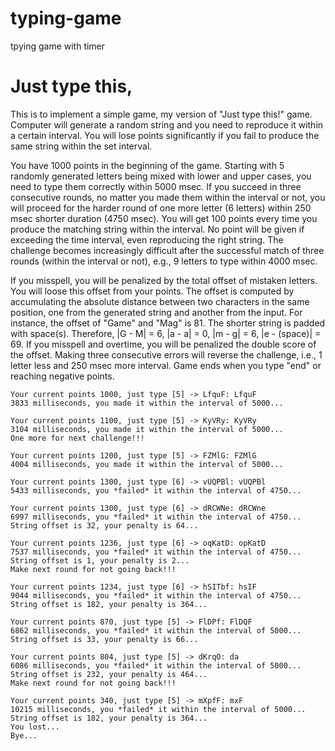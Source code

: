 # typing-game
tpying game with timer
# Just type this, 
This is to implement a simple game, my version of "Just type this!" game. Computer will generate a random string and you need to reproduce it within a certain interval. You will lose points significantly if you fail to produce the same string within the set interval.

You have 1000 points in the beginning of the game.  Starting with 5 randomly generated letters being mixed with lower and upper cases, you need to type them correctly within 5000 msec. If you succeed in three consecutive rounds, no matter you made them within the interval or not, you will proceed for the harder round of one more letter (6 letters) within 250 msec shorter duration (4750 msec). You will get 100 points every time you produce the matching string within the interval. No point will be given if exceeding the time interval, even reproducing the right string. The challenge becomes increasingly difficult after the successful match of three rounds (within the interval or not), e.g., 9 letters to type within 4000 msec.

If you misspell, you will be penalized by the total offset of mistaken letters. You will loose this offset from your points. The offset is computed by accumulating the absolute distance between two characters in the same position, one from the generated string and another from the input. For instance, the offset of "Game" and "Mag" is 81. The shorter string is padded with space(s). Therefore, |G - M| = 6, |a - a| = 0, |m - g| = 6, |e - (space)| = 69. If you misspell and overtime, you will be penalized the double score of the offset. Making three consecutive errors will reverse the challenge, i.e., 1 letter less and 250 msec more interval. Game ends when you type "end" or reaching negative points.

```
Your current points 1000, just type [5] -> LfquF: LfquF
3833 milliseconds, you made it within the interval of 5000...

Your current points 1100, just type [5] -> KyVRy: KyVRy
3104 milliseconds, you made it within the interval of 5000...
One more for next challenge!!!

Your current points 1200, just type [5] -> FZMlG: FZMlG
4004 milliseconds, you made it within the interval of 5000...

Your current points 1300, just type [6] -> vUQPBl: vUQPBl
5433 milliseconds, you *failed* it within the interval of 4750...

Your current points 1300, just type [6] -> dRCWNe: dRCWne
6997 milliseconds, you *failed* it within the interval of 4750...
String offset is 32, your penalty is 64...

Your current points 1236, just type [6] -> oqKatD: opKatD
7537 milliseconds, you *failed* it within the interval of 4750...
String offset is 1, your penalty is 2...
Make next round for not going back!!!

Your current points 1234, just type [6] -> hSITbf: hsIF
9044 milliseconds, you *failed* it within the interval of 4750...
String offset is 182, your penalty is 364...

Your current points 870, just type [5] -> FlDPf: FlDQF
6862 milliseconds, you *failed* it within the interval of 5000...
String offset is 33, your penalty is 66...

Your current points 804, just type [5] -> dKrqO: da
6086 milliseconds, you *failed* it within the interval of 5000...
String offset is 232, your penalty is 464...
Make next round for not going back!!!

Your current points 340, just type [5] -> mXpfF: mxF
10215 milliseconds, you *failed* it within the interval of 5000...
String offset is 182, your penalty is 364...
You lost...
Bye...
```
